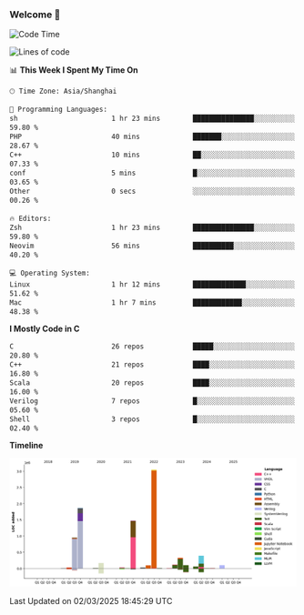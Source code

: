 ### Welcome 👋

<!--START_SECTION:waka-->
![Code Time](http://img.shields.io/badge/Code%20Time-1%2C834%20hrs%2027%20mins-blue)

![Lines of code](https://img.shields.io/badge/From%20Hello%20World%20I%27ve%20Written-8.8%20million%20lines%20of%20code-blue)

📊 **This Week I Spent My Time On** 

```text
🕑︎ Time Zone: Asia/Shanghai

💬 Programming Languages: 
sh                       1 hr 23 mins        ███████████████░░░░░░░░░░   59.80 % 
PHP                      40 mins             ███████░░░░░░░░░░░░░░░░░░   28.67 % 
C++                      10 mins             ██░░░░░░░░░░░░░░░░░░░░░░░   07.33 % 
conf                     5 mins              █░░░░░░░░░░░░░░░░░░░░░░░░   03.65 % 
Other                    0 secs              ░░░░░░░░░░░░░░░░░░░░░░░░░   00.26 % 

🔥 Editors: 
Zsh                      1 hr 23 mins        ███████████████░░░░░░░░░░   59.80 % 
Neovim                   56 mins             ██████████░░░░░░░░░░░░░░░   40.20 % 

💻 Operating System: 
Linux                    1 hr 12 mins        █████████████░░░░░░░░░░░░   51.62 % 
Mac                      1 hr 7 mins         ████████████░░░░░░░░░░░░░   48.38 % 
```

**I Mostly Code in C** 

```text
C                        26 repos            █████░░░░░░░░░░░░░░░░░░░░   20.80 % 
C++                      21 repos            ████░░░░░░░░░░░░░░░░░░░░░   16.80 % 
Scala                    20 repos            ████░░░░░░░░░░░░░░░░░░░░░   16.00 % 
Verilog                  7 repos             █░░░░░░░░░░░░░░░░░░░░░░░░   05.60 % 
Shell                    3 repos             █░░░░░░░░░░░░░░░░░░░░░░░░   02.40 % 
```



**Timeline**

![Lines of Code chart](https://raw.githubusercontent.com/Bohan-hu/Bohan-hu/master/assets/bar_graph.png)


 Last Updated on 02/03/2025 18:45:29 UTC
<!--END_SECTION:waka-->



